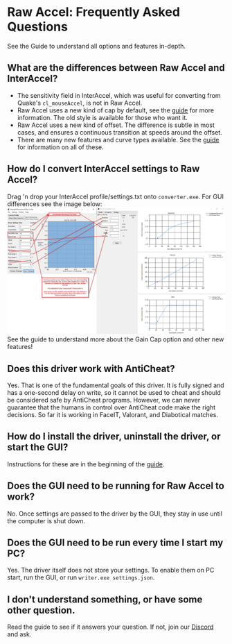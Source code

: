 # Raw Accel: Frequently Asked Questions
See the Guide to understand all options and features in-depth.

## What are the differences between Raw Accel and InterAccel?
- The sensitivity field in InterAccel, which was useful for converting from Quake's `cl_mouseAccel`, is not in Raw Accel.
- Raw Accel uses a new kind of cap by default, see the [guide](Guide.md#caps) for more information. The old style is available for those who want it.
- Raw Accel uses a new kind of offset. The difference is subtle in most cases, and ensures a continuous transition at speeds around the offset.
- There are many new features and curve types available. See the [guide](Guide.md) for information on all of these.

## How do I convert InterAccel settings to Raw Accel?
Drag 'n drop your InterAccel profile/settings.txt onto `converter.exe`. For GUI differences see the image below:
![ConvertExample](images/interaccel_to_rawaccel.png)
See the guide to understand more about the Gain Cap option and other new features! 

## Does this driver work with AntiCheat?
Yes. That is one of the fundamental goals of this driver. It is fully signed and has a one-second delay on write, so it cannot be used to cheat and should be considered safe by AntiCheat programs. However, we can never guarantee that the humans in control over AntiCheat code make the right decisions. So far it is working in FaceIT, Valorant, and Diabotical matches.

## How do I install the driver, uninstall the driver, or start the GUI?
Instructions for these are in the beginning of the [guide](Guide.md#installation).

## Does the GUI need to be running for Raw Accel to work?
No. Once settings are passed to the driver by the GUI, they stay in use until the computer is shut down.

## Does the GUI need to be run every time I start my PC?
Yes. The driver itself does not store your settings. To enable them on PC start, run the GUI, or run `writer.exe settings.json`.

## I don't understand something, or have some other question.
Read the guide to see if it answers your question. If not, join our [Discord](https://discord.gg/7pQh8zH) and ask.